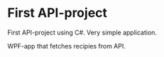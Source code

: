 # First API-project

First API-project using C#. Very simple application.

WPF-app that fetches recipies from API.
